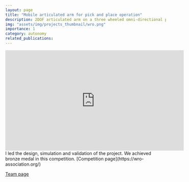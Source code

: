 ```yaml
---
layout: page
title: "Mobile articulated arm for pick and place operation"
description: 2DOF articulated arm on a three wheeled omni-directional platform with fully autonomous capability such to identify objects in the arena and perform a pick and place operation. 
img: "assets/img/projects_thumbnail/wro.png"
importance: 1
category: autonomy
related_publications:
---
```


<iframe width="560" height="315" src="https://www.youtube.com/embed/cWJ3KcwOSTA?si=Gh-br6Fo9ggAltQb" title="YouTube video player" frameborder="0" allow="accelerometer; autoplay; clipboard-write; encrypted-media; gyroscope; picture-in-picture; web-share" allowfullscreen></iframe>
I led the design, simulation and validation of the project. We achieved bronze medal in this competition.
[Competition page](https://wro-association.org/) 


[Team page](https://www.linkedin.com/company/s-t-a-r-robotics-srm-team-wro/)